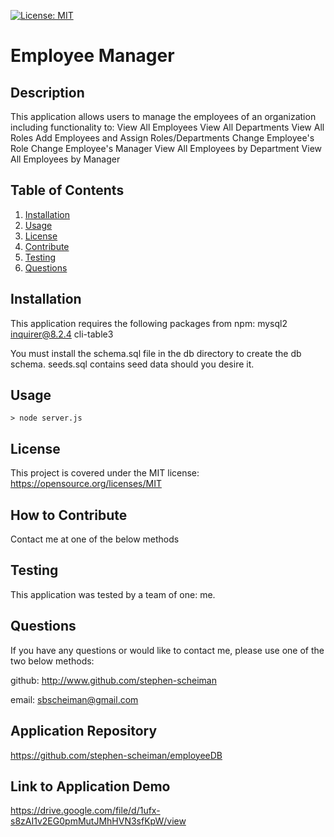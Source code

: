 [![License: MIT](https://img.shields.io/badge/License-MIT-yellow.svg)](https://opensource.org/licenses/MIT)

  # Employee Manager 
  ## Description
  This application allows users to manage the employees of an organization including functionality to:
  View All Employees
  View All Departments
  View All Roles
  Add Employees and Assign Roles/Departments
  Change Employee's Role
  Change Employee's Manager
  View All Employees by Department
  View All Employees by Manager 
  ## Table of Contents
  1. [Installation](#installation)
  2. [Usage](#usage)
  3. [License](#license)
  4. [Contribute](#contribute)
  5. [Testing](#tests)
  6. [Questions](#questions)
  ## Installation <a name="installation"></a>
  This application requires the following packages from npm:
  mysql2
  inquirer@8.2.4
  cli-table3

  You must install the schema.sql file in the db directory to create the db schema. seeds.sql contains seed data should you desire it.
  ## Usage <a name="usage"></a>
  ```
  > node server.js
  ```
  ## License <a name="license"></a>
  This project is covered under the MIT license: https://opensource.org/licenses/MIT
  ## How to Contribute <a name="contribute"></a>
  Contact me at one of the below methods
  ## Testing <a name="tests"></a>
  This application was tested by a team of one: me.
  ## Questions <a name="questions"></a>
  If you have any questions or would like to contact me, please use one of the two below methods:

  github: http://www.github.com/stephen-scheiman

  email: sbscheiman@gmail.com

  ## Application Repository
  https://github.com/stephen-scheiman/employeeDB

  ## Link to Application Demo
  https://drive.google.com/file/d/1ufx-s8zAI1v2EG0pmMutJMhHVN3sfKpW/view
  
